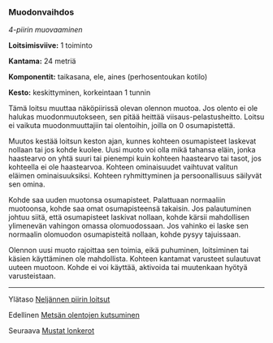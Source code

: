 ### Muodonvaihdos

*4-piirin muovaaminen*

**Loitsimisviive:** 1 toiminto

**Kantama:** 24 metriä

**Komponentit:** taikasana, ele, aines (perhosentoukan kotilo)

**Kesto:** keskittyminen, korkeintaan 1 tunnin

Tämä loitsu muuttaa näköpiirissä olevan olennon muotoa. Jos olento ei ole halukas muodonmuutokseen, sen pitää heittää viisaus-pelastusheitto. Loitsu ei vaikuta muodonmuuttajiin tai olentoihin, joilla on 0 osumapistettä.

Muutos kestää loitsun keston ajan, kunnes kohteen osumapisteet laskevat nollaan tai jos kohde kuolee. Uusi muoto voi olla mikä tahansa eläin, jonka haastearvo on yhtä suuri tai pienempi kuin kohteen haastearvo tai tasot, jos kohteella ei ole haastearvoa. Kohteen ominaisuudet vaihtuvat valitun eläimen ominaisuuksiksi. Kohteen ryhmittyminen ja persoonallisuus säilyvät sen omina.

Kohde saa uuden muotonsa osumapisteet. Palattuaan normaaliin muotoonsa, kohde saa omat osumapisteensä takaisin. Jos palautuminen johtuu siitä, että osumapisteet laskivat nollaan, kohde kärsii mahdollisen ylimenevän vahingon omassa olomuodossaan. Jos vahinko ei laske sen normaalin olomuodon osumapisteitä nollaan, kohde pysyy tajuissaan.

Olennon uusi muoto rajoittaa sen toimia, eikä puhuminen, loitsiminen tai käsien käyttäminen ole mahdollista. Kohteen kantamat varusteet sulautuvat uuteen muotoon. Kohde ei voi käyttää, aktivoida tai muutenkaan hyötyä varusteistaan.

----

Ylätaso [Neljännen piirin loitsut](4_piirin_loitsut.md)

Edellinen [Metsän olentojen kutsuminen](Metsän_olentojen_kutsuminen.md)

Seuraava [Mustat lonkerot](Mustat_lonkerot.md)
